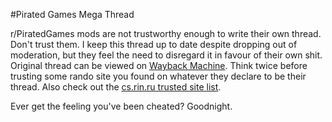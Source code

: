 #Pirated Games Mega Thread

r/PiratedGames mods are not trustworthy enough to write their own thread. Don't trust them. I keep this thread up to date despite dropping out of moderation, but they feel the need to disregard it in favour of their own shit. Original thread can be viewed on [Wayback Machine](https://web.archive.org/web/20230701162509/https://rentry.org/pgames-mega-thread). Think twice before trusting some rando site you found on whatever they declare to be their thread. Also check out the [cs.rin.ru trusted site list](https://cs.rin.ru/forum/viewtopic.php?f=10&t=95461).

Ever get the feeling you've been cheated? Goodnight.